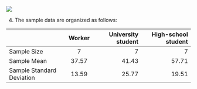 <img src="https://latex.codecogs.com/svg.latex?\Large&space;a+b_i"/>

4. The sample data are organized as follows:


|   | Worker | University student         |  High-school student |
| :------------ | :-----------: | -------------------: | -------------------: |
| Sample Size     | 7          | 7 | 7  |
| Sample Mean    | 37.57     | 41.43 | 57.71 |
| Sample Standard Deviation     | 13.59  | 25.77 | 19.51 |

